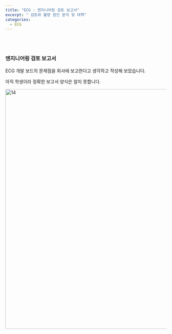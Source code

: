 ```yaml
---
title: "ECG : 엔지니어링 검토 보고서"
excerpt: " 검토와 불량 원인 분석 및 대책"
categories:
  - ECG
---
```

<br>

<br>

### 엔지니어링 검토 보고서

ECG 개발 보드의 문제점을 회사에 보고한다고 생각하고 작성해 보았습니다.

아직 학생이라 정확한 보고서 양식은 알지 못합니다.

<img width="750" alt="14" src="https://github.com/sehun98/TIL/assets/100746863/cdc8f659-dcb1-4e48-a111-9ca6fbdeadd6">



<br>

<br>
